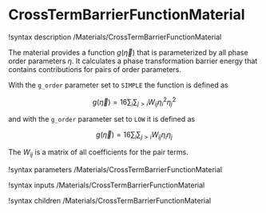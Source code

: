 
# CrossTermBarrierFunctionMaterial
!syntax description /Materials/CrossTermBarrierFunctionMaterial

The material provides a function $g(\vec\eta)$ that is parameterized by all
phase order parameters $\eta$. It calculates a phase transformation barrier energy
that contains contributions for pairs of order parameters.

With the `g_order` parameter set to `SIMPLE` the function is defined as

$$
g(\vec\eta) = 16\sum_i\sum_{j>i} W_{ij} \eta_i^2\eta_j^2
$$

and with the  `g_order` parameter set to `LOW` it is defined as

$$
g(\vec\eta) = 16\sum_i\sum_{j>i} W_{ij} \eta_i\eta_j
$$

The $W_{ij}$ is a matrix of all coefficients for the pair terms.

!syntax parameters /Materials/CrossTermBarrierFunctionMaterial

!syntax inputs /Materials/CrossTermBarrierFunctionMaterial

!syntax children /Materials/CrossTermBarrierFunctionMaterial
